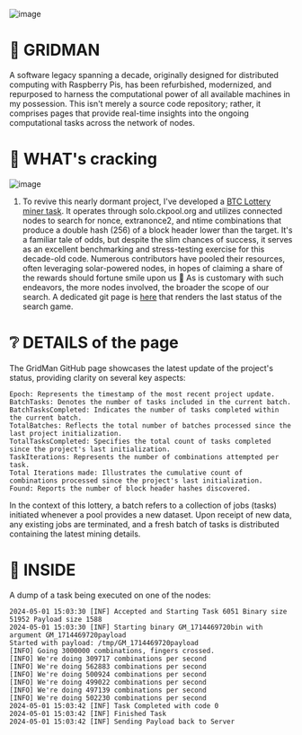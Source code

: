 ![image](https://github.com/invpe/GridMan/assets/106522950/bd484188-a689-497f-a41e-dc4d40117e4a)

# 🤖 GRIDMAN 

A software legacy spanning a decade, originally designed for distributed computing with Raspberry Pis, has been refurbished, modernized, and repurposed to harness the computational power of all available machines in my possession. This isn't merely a source code repository; rather, it comprises pages that provide real-time insights into the ongoing computational tasks across the network of nodes.


# 🧙 WHAT's cracking

![image](https://github.com/invpe/GridMan/assets/106522950/f6591289-87e0-46f1-94cd-b368fa29a59e)

1. To revive this nearly dormant project, I've developed a [BTC Lottery miner task](https://github.com/invpe/GridMan/blob/main/Tasks/btc.cpp). It operates through solo.ckpool.org and utilizes connected nodes to search for nonce, extranonce2, and ntime combinations that produce a double hash (256) of a block header lower than the target. It's a familiar tale of odds, but despite the slim chances of success, it serves as an excellent benchmarking and stress-testing exercise for this decade-old code. Numerous contributors have pooled their resources, often leveraging solar-powered nodes, in hopes of claiming a share of the rewards should fortune smile upon us 🤞 As is customary with such endeavors, the more nodes involved, the broader the scope of our search. A dedicated git page is [here](https://invpe.github.io/GridMan/p_lotto.html) that renders the last status of the search game. 

# ❔ DETAILS of the page

The GridMan GitHub page showcases the latest update of the project's status, providing clarity on several key aspects:

    Epoch: Represents the timestamp of the most recent project update.
    BatchTasks: Denotes the number of tasks included in the current batch.
    BatchTasksCompleted: Indicates the number of tasks completed within the current batch.
    TotalBatches: Reflects the total number of batches processed since the last project initialization.
    TotalTasksCompleted: Specifies the total count of tasks completed since the project's last initialization.
    TaskIterations: Represents the number of combinations attempted per task.
    Total Iterations made: Illustrates the cumulative count of combinations processed since the project's last initialization.
    Found: Reports the number of block header hashes discovered.

In the context of this lottery, a batch refers to a collection of jobs (tasks) initiated whenever a pool provides a new dataset. Upon receipt of new data, any existing jobs are terminated, and a fresh batch of tasks is distributed containing the latest mining details.

# 📜 INSIDE

A dump of a task being executed on one of the nodes:

```
2024-05-01 15:03:30 [INF] Accepted and Starting Task 6051 Binary size 51952 Payload size 1588
2024-05-01 15:03:30 [INF] Starting binary GM_1714469720bin with argument GM_1714469720payload
Started with payload: /tmp/GM_1714469720payload
[INFO] Going 3000000 combinations, fingers crossed.
[INFO] We're doing 309717 combinations per second
[INFO] We're doing 562883 combinations per second
[INFO] We're doing 500924 combinations per second
[INFO] We're doing 499022 combinations per second
[INFO] We're doing 497139 combinations per second
[INFO] We're doing 502230 combinations per second
2024-05-01 15:03:42 [INF] Task Completed with code 0
2024-05-01 15:03:42 [INF] Finished Task
2024-05-01 15:03:42 [INF] Sending Payload back to Server
```

